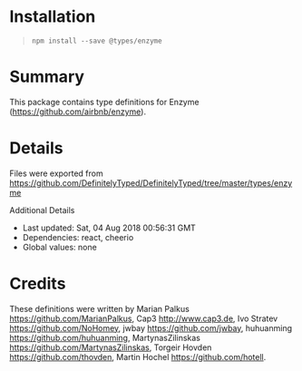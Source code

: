 # Installation
> `npm install --save @types/enzyme`

# Summary
This package contains type definitions for Enzyme (https://github.com/airbnb/enzyme).

# Details
Files were exported from https://github.com/DefinitelyTyped/DefinitelyTyped/tree/master/types/enzyme

Additional Details
 * Last updated: Sat, 04 Aug 2018 00:56:31 GMT
 * Dependencies: react, cheerio
 * Global values: none

# Credits
These definitions were written by Marian Palkus <https://github.com/MarianPalkus>, Cap3 <http://www.cap3.de>, Ivo Stratev <https://github.com/NoHomey>, jwbay <https://github.com/jwbay>, huhuanming <https://github.com/huhuanming>, MartynasZilinskas <https://github.com/MartynasZilinskas>, Torgeir Hovden <https://github.com/thovden>, Martin Hochel <https://github.com/hotell>.
